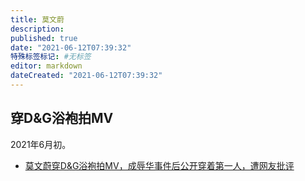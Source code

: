 ```yaml
---
title: 莫文蔚
description:
published: true
date: "2021-06-12T07:39:32"
特殊标签标记: #无标签
editor: markdown
dateCreated: "2021-06-12T07:39:32"
---
```


## 穿D&G浴袍拍MV

2021年6月初。

+ [莫文蔚穿D&G浴袍拍MV，成辱华事件后公开穿着第一人，遭网友批评](https://archive.is/6jm4Y "https://baijiahao.baidu.com/s?id=1702268900962392486")
